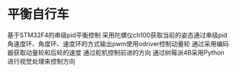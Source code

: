 # 平衡自行车
基于STM32F4的串级pid平衡控制
采用陀螺仪ch100获取当前的姿态通过串级pid角速度环、角度环、速度环的方式输出pwm使用odriver控制动量轮
通过采用编码器获取动量轮和后轮的速度
通过舵机控制前进的方向
通过树莓派4B采用Python进行视觉处理来控制方向
